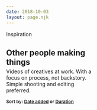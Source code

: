 ```yaml
---
date: 2018-10-03
layout: page.njk
---
```



<section id="videos" class="videos">
    <div>
      <div class="page-tag">Inspiration</div>
      <h2 class="page-title">Other people making things</h2>
      <p class="page-desc">Videos of creatives at work. With a focus on process, not backstory. Simple shooting and editing preferred.</p>
      <div class="sort-options">Sort by: <a href="#">Date added</a> or <a href="#">Duration</a></div>
    </div>
    <vid
      v-for="(video, index) in videos"
      :video="video"
    />
</section>


<script type="text/x-template" id="tpl-vid">
  <article class="vid">
    <a :href="`https://www.youtube.com/watch?v=${video.id}`">
      <div
        ref="thumb"
        class="thumb"
        :style="`background-image: url(/media/inspiration/${this.video.filename}.jpg)`""
        @mouseenter="onMouseenter"
        @mouseleave="onMouseleave"
        @mousemove="onMousemove"
      >
        <div
          v-if="isScrubbing"
          class="thumb-preview"
          :style="`
            background-image: url(/media/inspiration/${this.video.filename}-sprite.jpg);
            background-position: ${imgNum * 240}px 0;
          `"
        />
      </div>
    </a>
    <div class="details">
      <a :href="`https://www.youtube.com/watch?v=${video.id}`">
        <h2 class="title">
          {{ video.customTitle }}
        </h2>
      </a>
      <div class="duration">{{ video.duration }}</div>
    </div>
  </article>
</script>

<style>

:root {
  --vid-width: 240px;
  --vid-height: 135px;
}

.videos {
  display: grid;
  grid-template-columns: repeat(auto-fill, var(--vid-width));
  grid-column-gap: 24px;
  grid-row-gap: 24px;
}

.vid {
  width: var(--vid-width);
}

.thumb {
  display: block;
  width: var(--vid-width);
  height: var(--vid-height);
  margin-bottom: 4px;
  border-radius: var(--border-radius);
  background-size: cover;
}

.thumb-preview {
  width: var(--vid-width);
  height: var(--vid-height);
  border-radius: var(--border-radius);
  background-size: cover;
}

.details a {
  color: var(--color);
}

.duration {
  color: var(--secondary-color);
  font-weight: 700;
  font-size: 12px;
}

.title {
  margin: 0;
  font-size: 14px;
}

.page-title {
  margin-bottom: 0;
}

.page-desc {
  margin-top: 4px;
  font-size: 14px;
}

.sort-options {
  font-size: 14px;
  font-weight: 600;
  font-size: 12px;

}

</style>

<script src="/js/axios.min.js"></script>
<script src="/js/vue.min.js"></script>

<script>


const previewFrameCount = 20;

Vue.component('vid', {
  template: '#tpl-vid',  
  
  props: {
    video: Object,
  },
  
  data() {
    return {
      frameQueued: false,

      isScrubbing: false,
      thumbX: null,
      thumbWidth: null,
      mouseX: null,
      mouseThumbX: null,
    };
  },

  computed: {
    imgNum() {
      if (this.isScrubbing) {
        let scrubPercent = (this.mouseX - this.thumbX) / this.thumbWidth;
        return (Math.floor(
          (scrubPercent * 100) /
          (100 / previewFrameCount) + 1)
        );
      } else {
        return 1;
      }
    },
  },

  mounted() {
    this.saveThumbDims();
  },
  
  methods: {
    // Save thumbnail x position and width to data obj
    saveThumbDims() {
      const domRect = this.$refs.thumb.getBoundingClientRect();
      this.thumbX = domRect.x;
      this.thumbWidth = domRect.width;
    },
    onMouseenter(e) {
      this.saveThumbDims();
      this.mouseX = e.pageX;
      this.isScrubbing = true;
    },
    onMouseleave(e) {
      this.isScrubbing = false;
    },
    onMousemove(e) {
      if (!this.frameQueued) {
        this.frameQueued = true;
        requestAnimationFrame(this.updateMouseX.bind(this,e))
      }
    },
    updateMouseX(e) {
      this.frameQueued = false;
      this.mouseX = e.pageX;
    }
  },

});

new Vue({
  el: '#videos',
  
  data() {
    return {
      videos: [],
    };
  },
  
  created() {
    axios.get('/data/inspiration-videos.json')
    .then((response) => {
      this.videos = response.data;
    })
    .catch((error) => {
      console.log(error);
    })
  },
});
</script>
